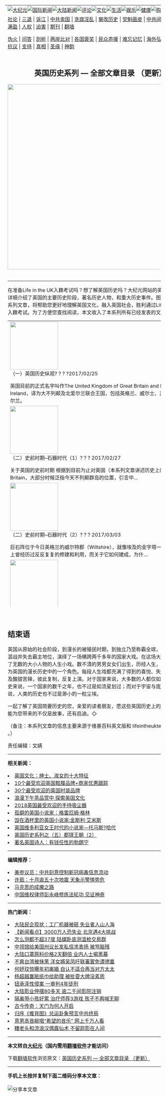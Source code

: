 <a name="1" id="1" target="_blank"></a><span id="1"></span>
<table align=center border="0"><tr><td colspan="2" VALIGN=TOP><a href="/gb/nsc413.md#1"><img src="https://raw.githubusercontent.com/pawd278/www/master/t/djy/1.jpg" title="大纪元"></a><a href="/gb/n24hr.md#1"><img src="https://raw.githubusercontent.com/pawd278/www/master/t/djy/3.jpg" title="国际新闻"></a><a href="/gb/nsc413.md#1"><img src="https://raw.githubusercontent.com/pawd278/www/master/t/djy/4.jpg" title="大陆新闻"></a><a href="/gb/news392.md#1"><img src="https://raw.githubusercontent.com/pawd278/www/master/t/djy/5.jpg" title="评论"></a><a href="/gb/news2007.md#1"><img src="https://raw.githubusercontent.com/pawd278/www/master/t/djy/6.jpg" title="文化"></a><a href="/gb/news2008.md#1"><img src="https://raw.githubusercontent.com/pawd278/www/master/t/djy/7.jpg" title="生活"></a><a href="/gb/ncyule.md#1"><img src="https://raw.githubusercontent.com/pawd278/www/master/t/djy/8.jpg" title="娱乐"></a><a href="/gb/nsc1002.md#1"><img src="https://raw.githubusercontent.com/pawd278/www/master/t/djy/9.jpg" title="健康"><a href="https://www.youlucky.com"><img src="https://raw.githubusercontent.com/pawd278/www/master/t/djy/10.jpg" title="购物"></a><a href="https://donate.epochtimes.com/?utm_medium=epochtimes&utm_source=referral&utm_campaign=donate_button_djyarticleheader"><img src="https://raw.githubusercontent.com/pawd278/www/master/t/djy/12.jpg" title="捐款"></a></td></tr>
<tr><td colspan="2" VALIGN=TOP><a target="_blank" href="/gb/9p.md#1">社论</a> | <a target="_blank" href="/gb/nf5657.md#1">三退</a> | <a target="_blank" href="/gb/nf6124.md#1">诉江</a> | <a target="_blank" href="/gb/nf1176117.md#1">中共卖国</a> | <a target="_blank" href="/gb/nf5773.md#1">贪腐淫乱</a> | <a target="_blank" href="/gb/nf1176115.md#1">窜改历史</a> | <a target="_blank" href="/gb/nf1176107.md#1">党魁画皮</a> | <a target="_blank" href="/gb/nf1320400.md#1">中共间谍</a> | <a target="_blank" href="/gb/nf1176114.md#1">破坏传统</a> | <a target="_blank" href="https://github.com/pawd278/ntdtv/blob/master/gb/prog447_1.md#1">恶贯满盈</a> | <a target="_blank" href="/gb/ncid278.md#1">人权</a> | <a target="_blank" href="/gb/nf1176111.md#1">迫害</a> | <a target="_blank" href="https://gitlab.com/szzdlab/mh-qikan/blob/master/README.md#1">期刊</a> | <a target="_blank" href="https://github.com/bannedbook/fanqiang/wiki">翻墙</a></p><p><a target="_blank" href="/gb/nf5562.md#1">伪火</a> | <a target="_blank" href="/gb/nf4378.md#1">问答</a> | <a target="_blank" href="/gb/nf5792.md#1">剖析</a> | <a target="_blank" href="/gb/nf5735.md#1">两岸比对</a> | <a target="_blank" href="/gb/nf6119.md#1">各国褒奖</a> | <a target="_blank" href="/gb/nf6120.md#1">民众声援</a> | <a target="_blank" href="/gb/nf1188594.md#1">难忘记忆</a> | <a target="_blank" href="/gb/nf3180.md#1">海外弘传</a> | <a target="_blank" href="/gb/nf5410.md#1">万人上访</a> | <a target="_blank" href="https://github.com/pawd278/ntdtv/blob/master/gb/prog1530_1.md#1">和平抗议</a> | <a target="_blank" href="/gb/nf4386.md#1">支持</a> | <a target="_blank" href="/gb/nf4389.md#1">真相</a> | <a target="_blank" href="/gb/nf5790.md#1">圣缘</a> | <a target="_blank" href="/gb/nf4786.md#1">神韵</a></td></tr>
<tr><td VALIGN=TOP width="626"><h2 align=center>英国历史系列 &#8212; 全部文章目录  （更新）</h2>
<img width="600" src="https://i.epochtimes.com/assets/uploads/2019/01/cover-10-600x400.jpg" />
<h6></h6>
<hr>
<p>在准备Life in the UK入籍考试吗？想了解<ahref="/gb/tag/%E8%8B%B1%E5%9B%BD%E5%8E%86%E5%8F%B2.md#1">英国历史</a>吗？大纪元网站的<ahref="/gb/tag/%E8%8B%B1%E5%9B%BD%E5%8E%86%E5%8F%B2%E7%B3%BB%E5%88%97.md#1">英国历史系列</a>，详细介绍了英国的主要历史阶段，著名历史人物，和重大历史事件。图文并茂的这一系列文章，将帮助您更好地理解<ahref="/gb/tag/%E8%8B%B1%E5%9B%BD%E6%96%87%E5%8C%96.md#1">英国文化</a>，融入英国社会，胜利通过Life in the UK的入籍考试。为了方便您查找阅读，本文收入了本系列所有已经发表的文章。</p>
<table style="height: 927px;" width="690">
<tbody>
<tr>
<td width="680"><ahref="/gb/17/2/9/n8793722.md#1" target="_blank" rel="noopener noreferrer"><img class="alignleft" src="https://i.epochtimes.com/assets/uploads/2017/02/London_Thames_Sunset_panorama_-_Feb_2008-320x200.jpg" alt="" width="155" b="97" /></a><br />
<ahref="/gb/17/2/9/n8793722.md#1" target="_blank" rel="noopener noreferrer">（一）英国历史纵观</a>? ? ? ?<span class="date">2017/02/25</span></p>
<div class="excerpt">英国目前的正式名字叫作The United Kingdom of Great Britain and Northern Ireland，译为大不列颠及北爱尔兰联合王国，包括英格兰、威尔士、苏格兰和北爱尔兰。</div>
</td>
</tr>
<tr>
<td width="680"><ahref="/gb/17/2/24/n8846324.md#1" target="_blank" rel="noopener noreferrer"><img class="alignleft" src="https://i.epochtimes.com/assets/uploads/2017/02/stonehenge-aerial-1-320x200.jpg" width="155" b="97" /><br />
</a><ahref="/gb/17/2/24/n8846324.md#1" target="_blank" rel="noopener noreferrer">（二）史前时期–石器时代（1）</a><ahref="/gb/17/2/24/n8846324.md#1" target="_blank" rel="noopener noreferrer"><span class="date">? ? ? 2017/02/27</span></a></p>
<div class="excerpt">关于英国的史前时期 根据到目前为止对英国（本系列文章讲述历史上的英国，即Britain，大部分时候泛指今天不列颠群岛的位置，引言中&#8230;</div>
</td>
</tr>
<tr>
<td width="680"><ahref="/gb/17/2/24/n8846868.md#1" target="_blank" rel="noopener noreferrer"><img class="alignleft" src="https://i.epochtimes.com/assets/uploads/2017/02/Skara_Brae_12-320x200.jpg" width="155" b="97" /><br />
</a><ahref="/gb/17/2/24/n8846868.md#1" target="_blank" rel="noopener noreferrer">（二）史前时期–石器时代（2）</a><ahref="/gb/17/2/24/n8846868.md#1" target="_blank" rel="noopener noreferrer"><span class="date">? ? ? 2017/03/03</span></a></p>
<div class="excerpt">巨石阵位于今日英格兰的威尔特郡（Wiltshire），就像埃及的金字塔一样，在历史上曾经历过反反复复的修建和利用，而关于它如何建成，为什&#8230;</div>
</td>
</tr>
<tr>
<td width="680"><ahref="/gb/17/3/19/n8943071.md#1" target="_blank" rel="noopener noreferrer"><img class="alignleft" src="https://i.epochtimes.com/assets/uploads/2017/03/Landing_of_the_Romans_on_the_Coast_of_Kent-320x200.jpg" width="155" b="97" /><br />
</a><ahref="/gb/17/3/19/n8943071.md#1" target="_blank" rel="noopener noreferrer">（三）罗马英国（1）</a><ahref="/gb/17/3/19/n8943071.md#1" target="_blank" rel="noopener noreferrer"> ?? ? ?<span class="date">2017/03/20</span></a></p>
<div class="excerpt">罗马英国通常称为不列颠尼亚行省（拉丁语：Britannia；英语：Roman Britain），是指公元43年至410年大不列颠岛被罗马&#8230;</div>
</td>
</tr>
<tr>
<td width="680"><ahref="/gb/17/3/19/n8943161.md#1" target="_blank" rel="noopener noreferrer"><img class="alignleft" src="https://i.epochtimes.com/assets/uploads/2017/03/Aureus_Septimius_Severus-193-leg_XIIII_GMV-320x200.jpg" width="155" b="97" /><br />
</a><ahref="/gb/17/3/19/n8943161.md#1" target="_blank" rel="noopener noreferrer">（三）罗马英国（2）</a><ahref="/gb/17/3/19/n8943161.md#1" target="_blank" rel="noopener noreferrer"> ?? ? ?<span class="date">2017/03/25</span></a></p>
<div class="excerpt">纵观每一国每一地的历史，曾有如恒河之沙一样难以计数的生命出生又离去，无数的人生剧本看似不同，实则并无太大差异，我们正在体验的酸甜苦辣，不&#8230;</div>
</td>
</tr>
<tr>
<td width="680"><ahref="/gb/17/4/1/n8992380.md#1" target="_blank" rel="noopener noreferrer"><img class="alignleft" src="https://i.epochtimes.com/assets/uploads/2017/04/Depositphotos_7922268_m-2015-320x200.jpg" width="155" b="97" /><br />
</a><ahref="/gb/17/4/1/n8992380.md#1" target="_blank" rel="noopener noreferrer">（三）罗马英国（3）</a><ahref="/gb/17/4/1/n8992380.md#1" target="_blank" rel="noopener noreferrer"> ?? ? ?<span class="date">2017/04/03</span></a></p>
<div class="excerpt">庞大的罗马帝国没有入侵不列颠岛之前，在英格兰的土地上生活的主要是岛上的原住民和从中欧迁移而来的凯尔特人。这些人以部落的形式存在，他们的社&#8230;</div>
</td>
</tr>
<tr>
<td width="680"><ahref="/gb/17/4/13/n9035496.md#1" target="_blank" rel="noopener noreferrer"><img class="alignleft" src="https://i.epochtimes.com/assets/uploads/2017/04/Anglo.Saxon_.migration.5th.cen_-320x200.jpg" width="155" b="97" /><br />
</a><ahref="/gb/17/4/13/n9035496.md#1" target="_blank" rel="noopener noreferrer">（四）中世纪时期——盎格鲁-撒克逊（德裔入侵）（1）</a><ahref="/gb/17/4/13/n9035496.md#1" target="_blank" rel="noopener noreferrer"> ?? ? ?<span class="date">2017/04/17</span></a></p>
<div class="excerpt">在罗马英国时代的后期，古罗马帝国逐渐没落，各个行省出现了许多反抗，在偏远的不列颠尼亚行省，也就是当时的英国地区，古罗马大量撤军，引入了北&#8230;</div>
</td>
</tr>
<tr>
<td width="680"><ahref="/gb/17/4/13/n9035512.md#1" target="_blank" rel="noopener noreferrer"><img class="alignleft" src="https://i.epochtimes.com/assets/uploads/2017/04/Sutton_Hoo_helmet_s-320x200.jpg" width="155" b="97" /><br />
</a><ahref="/gb/17/4/13/n9035512.md#1" target="_blank" rel="noopener noreferrer">（四）中世纪时期——盎格鲁-撒克逊（德裔入侵）（2）</a><ahref="/gb/17/4/13/n9035512.md#1" target="_blank" rel="noopener noreferrer"> ?? ? ?<span class="date">2017/04/24</span></a></p>
<div class="excerpt">盎格鲁-撒克逊早期历史（公元410年-660年） 盎格鲁-撒克逊时代接替了罗马英国时代，标志着中世纪<ahref="/gb/tag/%E8%8B%B1%E5%9B%BD%E5%8E%86%E5%8F%B2.md#1">英国历史</a>的开始。公元400年至80&#8230;</div>
</td>
</tr>
<tr>
<td width="680"><ahref="/gb/17/4/13/n9035514.md#1" target="_blank" rel="noopener noreferrer"><img class="alignleft" src="https://i.epochtimes.com/assets/uploads/2017/05/647307f1b005172453bbbdb44f3d62e9-320x200.jpg" width="155" b="97" /><br />
</a><ahref="/gb/17/4/13/n9035514.md#1" target="_blank" rel="noopener noreferrer">（四）中世纪时期——盎格鲁-撒克逊（德裔入侵）（3）</a><ahref="/gb/17/4/13/n9035514.md#1" target="_blank" rel="noopener noreferrer"> ?? ? ?<span class="date">2017/05/10</span></a></p>
<div class="excerpt">盎格鲁-撒克逊中期历史（公元660年-899年） &#8211;维京入侵及英国统一 盎格鲁-撒克逊英国时代的早期是移民迁徒和新英国人群形成的时期&#8230;</div>
</td>
</tr>
<tr>
<td width="680"><ahref="/gb/17/4/13/n9035513.md#1" target="_blank" rel="noopener noreferrer"><img class="alignleft" src="https://i.epochtimes.com/assets/uploads/2017/05/558px-Alfred_Jewel-320x200.jpg" width="155" b="97" /><br />
</a><ahref="/gb/17/4/13/n9035513.md#1" target="_blank" rel="noopener noreferrer">（四）中世纪时期——盎格鲁-撒克逊（德裔入侵）（4）</a><ahref="/gb/17/4/13/n9035513.md#1" target="_blank" rel="noopener noreferrer"> ?? ? ?<span class="date">2017/05/11</span></a></p>
<div class="excerpt">盎格鲁-撒克逊英国时期的社会三大要素 回顾盎格鲁-撒克逊英国存在的500多年，整体上当时这片土地上的人们一直在不断地混合并融合各种各样&#8230;</div>
</td>
</tr>
<tr>
<td width="680"><ahref="/gb/17/5/11/n9132190.md#1" target="_blank" rel="noopener noreferrer"><img class="alignleft" src="https://i.epochtimes.com/assets/uploads/2017/05/Bayeux_Tapestry_WillelmDux-320x200.jpg" width="155" b="97" /><br />
</a><ahref="/gb/17/5/11/n9132190.md#1" target="_blank" rel="noopener noreferrer">（四）中世纪时期——盎格鲁-撒克逊（德裔入侵）（5）</a><ahref="/gb/17/5/11/n9132190.md#1" target="_blank" rel="noopener noreferrer"> ?? ? ?<span class="date">2017/05/15</span></a></p>
<div class="excerpt">盎格鲁-撒克逊晚期历史（公元899年-1066年） 盎格鲁-撒克逊英国晚期的历史，在某种意义上，是英国过去一千多年的历史历程的浓缩和重&#8230;</div>
</td>
</tr>
<tr>
<td width="680"><ahref="/gb/17/5/19/n9162911.md#1" target="_blank" rel="noopener noreferrer"><img class="alignleft" src="https://i.epochtimes.com/assets/uploads/2017/05/Sutton.Hoo_.ShoulderClasp2.RobRoy-1-320x200.jpg" width="155" b="97" /><br />
</a><ahref="/gb/17/5/19/n9162911.md#1" target="_blank" rel="noopener noreferrer">（四）中世纪时期——盎格鲁-撒克逊（6）</a><ahref="/gb/17/5/19/n9162911.md#1" target="_blank" rel="noopener noreferrer"> ?? ? ?<span class="date">2017/05/27</span></a></p>
<div class="excerpt">盎格鲁-撒克逊英国时期的建筑 盎格鲁-撒克逊英国早期的建筑和罗马英国时期的建筑差异很大，前者像是山野派，后者像是宫廷派。早期盎格鲁&#8230;</div>
</td>
</tr>
<tr>
<td width="680"><ahref="/gb/17/5/26/n9191457.md#1" target="_blank" rel="noopener noreferrer"><img class="alignleft" src="https://i.epochtimes.com/assets/uploads/2017/05/d28e8d6a5530af5985ef42ad3fbc79c8-320x200.jpg" width="155" b="97" /><br />
</a><ahref="/gb/17/5/26/n9191457.md#1" target="_blank" rel="noopener noreferrer">（四）中世纪时期——诺曼英国（1）</a><ahref="/gb/17/5/26/n9191457.md#1" target="_blank" rel="noopener noreferrer"><span class="date">? ? ? 2017/05/30</span></a></p>
<div class="excerpt">诺曼英国的起止时间是1066年至1154年，时间短暂，却起着重要的承上启下的作用。继古罗马人入侵不列颠、日耳曼人入侵不列颠、维京人入侵沿&#8230;</div>
</td>
</tr>
<tr>
<td width="680"><ahref="/gb/17/6/4/n9225821.md#1" target="_blank" rel="noopener noreferrer"><img class="alignleft" src="https://i.epochtimes.com/assets/uploads/2017/06/William_the_Conqueror_by_an_unknown_artist_circa_1620-320x200.jpg" width="155" b="97" /><br />
</a><ahref="/gb/17/6/4/n9225821.md#1" target="_blank" rel="noopener noreferrer">（四）中世纪时期——诺曼英国（2）</a><ahref="/gb/17/6/4/n9225821.md#1" target="_blank" rel="noopener noreferrer">? ? ??<span class="date">2017/06/11</span></a></p>
<div class="excerpt">独立的英国从哪一年开始？谁是公认的第一位英国国王？由于历史上欧洲大陆及岛屿间的交叉入侵和通婚混血，使得这些问题错综复杂，难以给出确切的答&#8230;</div>
</td>
</tr>
<tr>
<td width="680"><ahref="/gb/17/6/10/n9250291.md#1" target="_blank" rel="noopener noreferrer"><img class="alignleft" src="https://i.epochtimes.com/assets/uploads/2017/06/Arms_of_William_the_Conqueror_1066-1087.svg_-320x200.png" width="155" b="97" /><br />
</a><ahref="/gb/17/6/10/n9250291.md#1" target="_blank" rel="noopener noreferrer">（四）中世纪时期——诺曼英国（3）</a><ahref="/gb/17/6/10/n9250291.md#1" target="_blank" rel="noopener noreferrer">? ? ??<span class="date">2017/06/14</span></a></p>
<div class="excerpt">征服者威廉在历史学者的眼中是一个强权人物，凡是他下定决心的事情，无论如何都要做到。而且，他这个法国人，确实征服了英格兰，比他们早在英格兰&#8230;</div>
</td>
</tr>
<tr>
<td width="680"><ahref="/gb/17/6/23/n9298855.md#1" target="_blank" rel="noopener noreferrer"><img class="alignleft" src="https://i.epochtimes.com/assets/uploads/2017/06/Britannica_Bookbinding_-_Winchester_Domesday_Book-320x200.jpg" width="155" b="97" /><br />
</a><ahref="/gb/17/6/23/n9298855.md#1" target="_blank" rel="noopener noreferrer">（四）中世纪时期——诺曼英国（4）</a><ahref="/gb/17/6/23/n9298855.md#1" target="_blank" rel="noopener noreferrer">? ? ??<span class="date">2017/06/26</span></a></p>
<div class="excerpt">诺曼征服并统治英格兰后，为新的诺曼英国带来了许多改变，创造了新的产物，对后世的英国产生了诸多的深厚影响。诺曼人改造了英国的社会、语言，并&#8230;</div>
</td>
</tr>
<tr>
<td width="680"><ahref="/gb/17/7/2/n9347363.md#1" target="_blank" rel="noopener noreferrer"><img class="alignleft" src="https://i.epochtimes.com/assets/uploads/2017/07/Planta-genista-Badge-of-the-Plantagenets-320x200.jpg" width="155" b="97" /><br />
</a><ahref="/gb/17/7/2/n9347363.md#1" target="_blank" rel="noopener noreferrer">（四）中世纪时期——中世纪（1）</a><ahref="/gb/17/7/2/n9347363.md#1" target="_blank" rel="noopener noreferrer">? ? ??<span class="date">2017/07/14</span></a></p>
<div class="excerpt">对于英国的历史来说，主流的观点是认为英国的中世纪时期开始于英格兰诺曼王朝结束的1154年，结束于1485年（除了这一流行的时间划分外，也&#8230;</div>
</td>
</tr>
<tr>
<td width="680"><ahref="/gb/17/7/14/n9400857.md#1" target="_blank" rel="noopener noreferrer"><img class="alignleft" src="https://i.epochtimes.com/assets/uploads/2017/07/509px-LlywelynFawr-320x200.jpg" width="155" b="97" /><br />
</a><ahref="/gb/17/7/14/n9400857.md#1" target="_blank" rel="noopener noreferrer">（四）中世纪时期——中世纪（2）</a><ahref="/gb/17/7/14/n9400857.md#1" target="_blank" rel="noopener noreferrer">? ? ??<span class="date">2017/07/16</span></a></p>
<div class="excerpt">英国的全称是大不列颠及北爱尔兰联合王国，大不列颠这座岛屿上包括英格兰、苏格兰和威尔士这三个国家。英国是这三个国家加上北爱尔兰组成的联合王&#8230;</div>
</td>
</tr>
<tr>
<td width="680"><ahref="/gb/17/7/14/n9400874.md#1" target="_blank" rel="noopener noreferrer"><img class="alignleft" src="https://i.epochtimes.com/assets/uploads/2017/07/1024px-William_Wallace_Statue__Aberdeen2-320x200.jpg" width="155" b="97" /><br />
</a><ahref="/gb/17/7/14/n9400874.md#1" target="_blank" rel="noopener noreferrer">（四）中世纪时期 – 中世纪（3）</a><ahref="/gb/17/7/14/n9400874.md#1" target="_blank" rel="noopener noreferrer">? ? ??<span class="date">2017/07/18</span></a></p>
<div class="excerpt">提起苏格兰，许多人想到的都是这个国家想要从英国独立出去。电影《勇敢的心》很多人都看过，里面青山绿水的苏格兰美景以及悠扬的风笛曲给人留下了&#8230;</div>
</td>
</tr>
<tr>
<td width="680"><ahref="/gb/17/7/22/n9452532.md#1" target="_blank" rel="noopener noreferrer"><img class="alignleft" src="https://i.epochtimes.com/assets/uploads/2017/08/GettyImages-51242053-450x691-320x200.jpg" width="155" b="97" /><br />
</a><ahref="/gb/17/7/22/n9452532.md#1" target="_blank" rel="noopener noreferrer">（四）中世纪时期 – 中世纪（4）</a><ahref="/gb/17/7/22/n9452532.md#1" target="_blank" rel="noopener noreferrer">? ? ??<span class="date">2017/08/24</span></a></p>
<div class="excerpt">上周，我们为各位读者介绍了英格兰与苏格兰之间恩怨纠葛的开端和来源。骁勇善战的苏格兰人爱好自由，不甘心被英格兰征服。但是这两国之间的战争与&#8230;</div>
</td>
</tr>
<tr>
<td width="680"><ahref="/gb/17/8/23/n9558875.md#1" target="_blank" rel="noopener noreferrer"><img class="alignleft" src="https://i.epochtimes.com/assets/uploads/2017/08/mary-320x200.png" width="155" b="97" /><br />
</a><ahref="/gb/17/8/23/n9558875.md#1" target="_blank" rel="noopener noreferrer">（四）中世纪时期 – 中世纪（5）</a><ahref="/gb/17/8/23/n9558875.md#1" target="_blank" rel="noopener noreferrer">? ? ??<span class="date">2017/08/24</span></a></p>
<div class="excerpt">苏格兰跟英格兰的纠缠开始于11世纪，期间经历两次独立战争，苏格兰还联合法国抗衡英格兰。几百年后，17世纪初，苏格兰的国王继承了英格兰的王&#8230;</div>
</td>
</tr>
<tr>
<td width="680"><ahref="/gb/17/9/21/n9656186.md#1" target="_blank" rel="noopener noreferrer"><img class="alignleft" src="https://i.epochtimes.com/assets/uploads/2017/09/fight-320x200.jpg" width="155" b="97" /><br />
</a><ahref="/gb/17/9/21/n9656186.md#1" target="_blank" rel="noopener noreferrer">（四）中世纪时期 – 中世纪（6）</a><ahref="/gb/17/9/21/n9656186.md#1" target="_blank" rel="noopener noreferrer">? ? ??<span class="date">2017/09/23</span></a></p>
<div class="excerpt">英国从1154年至1485年的中世纪是一段充满战乱的时期，英格兰与苏格兰、爱尔兰、威尔士之间发生着大大小小的战争，同时，英格兰还参加了遍&#8230;</div>
</td>
</tr>
<tr>
<td width="680"><ahref="/gb/17/9/21/n9656187.md#1" target="_blank" rel="noopener noreferrer"><img class="alignleft" src="https://i.epochtimes.com/assets/uploads/2017/09/Henry_VIII_-_Google_Art_Project-320x200.jpg" width="155" b="97" /><br />
</a><ahref="/gb/17/9/21/n9656187.md#1" target="_blank" rel="noopener noreferrer">（五）都铎王朝（1）</a><ahref="/gb/17/9/21/n9656187.md#1" target="_blank" rel="noopener noreferrer">? ? ? ?<span class="date">2017/09/25</span></a></p>
<div class="excerpt">15世纪开始，欧洲的中世纪时代结束，步入了近代历史，并无明显过渡。一般认为，英国的中世纪在1485年亨利?都铎建立都铎王朝时结束，与欧洲&#8230;</div>
</td>
</tr>
<tr>
<td width="680"><ahref="/gb/17/9/21/n9656188.md#1" target="_blank" rel="noopener noreferrer"><img class="alignleft" src="https://i.epochtimes.com/assets/uploads/2017/09/ready-320x200.jpg" width="155" b="97" /><br />
</a><ahref="/gb/17/9/21/n9656188.md#1" target="_blank" rel="noopener noreferrer">（五）都铎王朝（2）</a><ahref="/gb/17/9/21/n9656188.md#1" target="_blank" rel="noopener noreferrer">? ? ? ?<span class="date">2017/10/02</span></a></p>
<div class="excerpt">六次婚姻和宗教改革是亨利八世最著名的两大标签，两者之间有着一定的联系，同时又与其它事件有着诸多的关联。</div>
</td>
</tr>
<tr>
<td width="680"><ahref="/gb/18/1/26/n10090957.md#1" target="_blank" rel="noopener noreferrer">?<img class="alignleft" src="https://i.epochtimes.com/assets/uploads/2018/01/UK844_B_11_UK-History-320x200.jpg" width="155" b="97" /><br />
</a><ahref="/gb/18/1/26/n10090957.md#1" target="_blank" rel="noopener noreferrer">（五）斯图亚特王朝</a><ahref="/gb/18/1/26/n10090957.md#1" target="_blank" rel="noopener noreferrer">? ? ? ??<span class="date">2018/01/27</span></a></p>
<div class="excerpt">斯图亚特王朝在整个英国的统治期约为100年。除去1649年至1660年共和英国的十余年外，从1603年詹姆士一世担任英格兰、苏格兰、爱尔&#8230;</div>
</td>
</tr>
<tr>
<td width="680"><ahref="/gb/18/2/10/n10132623.md#1" target="_blank" rel="noopener noreferrer">?<img class="alignleft" src="https://i.epochtimes.com/assets/uploads/2018/02/9-6-320x200.jpg" width="155" b="97" /><br />
</a><ahref="/gb/18/2/10/n10132623.md#1" target="_blank" rel="noopener noreferrer">（六）全球霸主 – 世界大国形成的基础（1） </a><ahref="/gb/18/2/10/n10132623.md#1" target="_blank" rel="noopener noreferrer">? ? ??<span class="date">2018/02/10</span></a></p>
<div class="excerpt">17世纪是英国议会势力掘起的时代，光荣革命后，英国国体政体发生了深刻的变革，议会力量进一步加强，王权则受到进一步的抑制。</div>
</td>
</tr>
<tr>
<td width="680">?<ahref="/gb/18/2/25/n10171178.md#1" target="_blank" rel="noopener noreferrer"><img class="alignleft" src="https://i.epochtimes.com/assets/uploads/2018/01/1801040820432357-320x200.jpg" width="155" b="97" /><br />
</a><ahref="/gb/18/2/25/n10171178.md#1" target="_blank" rel="noopener noreferrer">（六）全球霸主 – 世界大国形成的基础（2）</a><ahref="/gb/18/2/25/n10171178.md#1" target="_blank" rel="noopener noreferrer">? ? ? ?<span class="date">2018/02/20</span></a></p>
<div class="excerpt">17世纪时，英国由君主制变为了君主立宪制，议会取得了稳固的地位和权力。18世纪初，由于历史进程的发展，在安妮女王的统治时期内，英格兰与苏&#8230;</div>
</td>
</tr>
<tr>
<td width="680"><ahref="/gb/18/3/22/n10240100.md#1" target="_blank" rel="noopener noreferrer">?<img class="alignleft" src="https://i.epochtimes.com/assets/uploads/2018/03/Newly_arrived_coolies_in_Trinidad-320x200.jpg" width="155" b="97" /><br />
</a><ahref="/gb/18/3/22/n10240100.md#1" target="_blank" rel="noopener noreferrer">（六）全球霸主 4 &#8211; 奴隶贸易及华工苦力</a><ahref="/gb/18/3/22/n10240100.md#1" target="_blank" rel="noopener noreferrer">? ? ? ?<span class="date">2018/03/22</span></a></p>
<div class="excerpt">工业革命给英国社会带来了深刻的变化，不仅本国的社会人口结构变化了，影响还扩大到了海外。英国在海外的殖民地因为需要劳动力而进行了奴隶贸易&#8230;</div>
</td>
</tr>
<tr>
<td width="680"><ahref="/gb/18/4/6/n10281862.md#1" target="_blank" rel="noopener noreferrer">?<img class="alignleft" src="https://i.epochtimes.com/assets/uploads/2018/04/GettyImages-3091277-320x200.jpg" width="155" b="97" /><br />
</a><ahref="/gb/18/4/6/n10281862.md#1" target="_blank" rel="noopener noreferrer">（六）全球霸主 5 –英国全球霸主时期的重要战事</a><ahref="/gb/18/4/6/n10281862.md#1" target="_blank" rel="noopener noreferrer">? ? ? ?<span class="date">2018/04/06</span></a></p>
<div class="excerpt">16世纪后期，伊丽莎白一世时代，英格兰在海战中战胜了西班牙无敌舰队，为英格兰的迅速扩张奠定了基础。到了19世纪，英国迎来了另外两场至关重&#8230;</div>
</td>
</tr>
<tr>
<td width="680"><ahref="/gb/18/4/21/n10323886.md#1" target="_blank" rel="noopener noreferrer">?<img class="alignleft" src="https://i.epochtimes.com/assets/uploads/2018/04/4-19-320x200.jpg" width="155" b="97" /><br />
</a><ahref="/gb/18/4/21/n10323886.md#1" target="_blank" rel="noopener noreferrer">（六）全球霸主 6 &#8211; 大不列颠及北爱尔兰联合王国的形成</a><ahref="/gb/18/4/21/n10323886.md#1" target="_blank" rel="noopener noreferrer">? ? ? ??<span class="date">2018/04/21</span></a></p>
<div class="excerpt">19世纪初，英格兰、苏格兰、爱尔兰正式统一，成为真正意义上的联合王国。虽然英国失去了在北美的殖民地，但是这没有阻挡英国成为霸主的脚步。</div>
</td>
</tr>
<tr>
<td width="680"><ahref="/gb/18/5/5/n10364344.md#1" target="_blank" rel="noopener noreferrer">?<img class="alignleft" src="https://i.epochtimes.com/assets/uploads/2018/05/1-26-320x200.jpg" width="155" b="97" /><br />
</a><ahref="/gb/18/5/5/n10364344.md#1" target="_blank" rel="noopener noreferrer">（六）全球霸主 7 ——维多利亚时代</a><ahref="/gb/18/5/5/n10364344.md#1" target="_blank" rel="noopener noreferrer">? ? ? ??<span class="date">2018/05/05</span></a></p>
<div class="excerpt">1837年，18岁的维多利亚女王继位成为了英国女王，她一直统治英国至1901年，长达64年，是除了现任女王外，英国历史上在位期最久的统治者。</div>
</td>
</tr>
<tr>
<td width="680">?<ahref="/gb/18/5/18/n10406525.md#1" target="_blank" rel="noopener noreferrer"><img class="alignleft" src="https://i.epochtimes.com/assets/uploads/2018/05/Osteraufstand_-_Dublin_-_Barrikade-320x200.jpg" width="155" b="97" /><br />
</a><ahref="/gb/18/5/18/n10406525.md#1" target="_blank" rel="noopener noreferrer">（八）20世纪? &#8211; 第一次世界大战及爱尔兰的分裂</a><ahref="/gb/18/5/18/n10406525.md#1" target="_blank" rel="noopener noreferrer">? ? ? ?<span class="date">2018/05/18</span></a></p>
<div class="excerpt">进入20世纪的英国，在初期时呈现出了作为大国的自信与乐观。遍布全球的庞大帝国、享誉世界的强大海军、欣欣向荣的工业、坚强的政府机构，使英国&#8230;</div>
</td>
</tr>
<tr>
<td width="680"><ahref="/gb/18/6/30/n10526909.md#1" target="_blank" rel="noopener noreferrer">?<img class="alignleft" src="https://i.epochtimes.com/assets/uploads/2018/07/800px-Harrier.gr7a.zd431.arp_-320x200.jpg" width="155" b="97" /><br />
</a><ahref="/gb/18/6/30/n10526909.md#1" target="_blank" rel="noopener noreferrer">（八）20世纪</a><ahref="/gb/18/6/30/n10526909.md#1" target="_blank" rel="noopener noreferrer">? ? ? ??<span class="date">2018/07/01</span></a></p>
<div class="excerpt">英国为全世界创造了许多奇妙的发明 ，20世纪的重要发明包括电视机、雷达、互联网等，英国的科学家还发现了DNA结构、青霉素。很难想像，如果&#8230;</div>
</td>
</tr>
<tr>
<td width="680"></td>
</tr>
</tbody>
</table>
<p>&nbsp;</p>
<h2>结束语</h2>
<p>英国从原始的社会阶段，到漫长的被殖民时期，到独立乃至称霸全球，又到历经世界混战并失去霸主地位，演绎了一场横跨两千多年的国家大戏。在这场大戏中，涌现出了无数的大小人物的人生小戏。数不清的男男女女们出生，历经人生，而后死去，成为英国的漫长历史中的一个角色。每段人生戏都充满了得到的喜悦、失去的痛苦，以及酸甜苦辣，彼此复制，反复上演。对于国家来说，大多数的人都仅如蚁虫；对于历史来说，一个国家的数千之年，也不过是如流星划过；而对于宇宙与庞大的时空来说，人类的历史也不过是渺小的一粒尘埃。</p>
<p>一起了解了英国简要历史的您，亲爱的读者朋友，愿这些<ahref="/gb/tag/%e8%8b%b1%e5%9c%8b%e6%ad%b7%e5%8f%b2.md#1">英国历史</a>上的瞬间与点滴，能为您带来的不仅是故事，还有启迪。◇</p>
<p>（备注：本系列文章的信息主要来源于维基百科英文版和 lifeintheuktestweb.co.uk 。）</p>
<p>责任编辑：文婧</p>

<hr>


<strong>相关新闻：</strong>
<li><a href="/gb/16/12/1/n8549408.md#1">英国文化：绅士、淑女的十大特征</a></li>
<li><a href="/gb/16/12/22/n8615908.md#1">10个最受欢迎英国鞋履品牌+商家优惠跟踪</a></li>
<li><a href="/gb/16/12/25/n8631105.md#1">30个最受欢迎的英国时装品牌</a></li>
<li><a href="/gb/17/8/1/n9487025.md#1">浪漫下午茶品赏中 探索英国文化</a></li>
<li><a href="/gb/18/4/13/n10301639.md#1">2018英国最受欢迎的手持吸尘器</a></li>
<li><a href="/gb/17/1/22/n8735296.md#1">孤僻的英国小说家：格雷厄姆·格林</a></li>
<li><a href="/gb/17/1/15/n8706702.md#1">毁在酒杯里的英国小说家:金斯利·艾米斯</a></li>
<li><a href="/gb/16/12/7/n8569639.md#1">英国维多利亚女王时代的小说家—托马斯?哈代</a></li>
<li><a href="/gb/17/9/21/n9656188.md#1">英国历史系列之（五）都铎王朝（2）</a></li>
<li><a href="/gb/16/12/7/n8569614.md#1">著名英国诗人：有钱任性的勃朗宁</a></li>
<hr>


<strong>编辑推荐：</strong>
<li><a href="/gb/20/2/22/n11887949.md#1">美参议员：中共刻意控制新冠病毒信息流动</a></li>
<li><a href="/gb/18/11/4/n10829782.md#1" target="_blank">许茹：十月逾五十次地震 天象示警情势危</a></li><li><a href="/gb/10/11/7/n3077476.md?dfh#1" target="_blank">马克思的成魔之路</a></li><li><a href="/gb/19/5/10/n11246440.md#1" target="_blank">中国维权律师彭永峰修炼法轮功 见证神奇</a></li>
<hr>

<strong>热门新闻：</strong>
<li><a href="/gb/20/4/13/n12027648.md#1">大陆民企现状：工厂机器被砸 失业者人山人海</a></li>
<li><a href="/gb/20/4/13/n12027860.md#1">【新闻看点】3000万人恐失业 北京遇4大挑战</a></li>
<li><a href="/gb/20/4/13/n12027427.md#1">怎么测都不超37度 陆媒卧底测温枪交易群</a></li>
<li><a href="/gb/20/4/13/n12026823.md#1">中领馆给美国州议长发私信求表扬 被骂脑残</a></li>
<li><a href="/gb/20/4/13/n12027727.md#1">大陆口罩原料价格2天翻倍 业内人士揭黑幕</a></li>
<li><a href="/gb/20/4/12/n12025294.md#1">不爽台湾被抹黑 洋女婿吴凤吁联署罢免谭德塞</a></li>
<li><a href="/gb/20/4/13/n12025668.md#1">何妤玟惊曝年初离婚 自认不适合再当对方太太</a></li>
<li><a href="/gb/20/4/13/n12027681.md#1">杨超越塞脏纸巾给助理 被批耍大牌没素质</a></li>
<li><a href="/gb/20/4/14/n12029826.md#1">钮承泽性侵案 一审判4年徒刑</a></li>
<li><a href="/gb/20/4/14/n12030796.md#1">大陆影业停摆80多天 逾二千间影院注销</a></li>
<li><a href="/gb/20/4/13/n12027357.md#1">隔离带小孩好累 治疗师荐3游戏 孩子不再喊无聊</a></li>
<li><a href="/gb/20/4/12/n12024552.md#1">古今传奇：天门为何人开启</a></li>
<li><a href="/gb/20/4/11/n12022064.md#1">归序《推背图》兑运卦象预言中共终局</a></li>
<li><a href="/gb/20/4/13/n12026626.md#1">意男高音献唱“希望的音乐” 网上千万人看</a></li>
<li><a href="/gb/20/4/6/n12007147.md#1">糟老头和流浪汉偶露仙术  不留踪影在人间</a></li>
<hr>

<strong>本文转自<a href="https://www.epochtimes.com">大纪元</a>（国内需用<a href="https://github.com/bannedbook/fanqiang/wiki">翻墙软件</a>才能访问）</strong><p>下载<a href="https://github.com/bannedbook/fanqiang/wiki">翻墙软件</a>浏览原文：<a href="https://www.epochtimes.com/gb/19/1/18/n10985699.htm">英国历史系列 &#8212; 全部文章目录  （更新）</a></p><hr>

<strong>手机上长按并复制下面二维码分享本文章：</strong><br><br><img src="http://d1p1.ip.zn2.us/v.php?action=qrcode&url=/gb/19/1/18/n10985699.md%231" title="分享本文章"></td><td VALIGN=TOP><a href="/gb/16/1/21/n4622075.md?dfh#1" target="_blank"><img src="https://raw.githubusercontent.com/pawd278/djy/master/gb/300/wei-f1.jpg" title="中共的伪火骗局"  alt="中共的伪火骗局"></a><br><a href="https://github.com/pawd278/www/blob/master/README.md?dfh#9" target="_blank"><img src="https://raw.githubusercontent.com/pawd278/djy/master/gb/300/yong-h.jpg" title="永恒的见证"  alt="永恒的见证"></a><br><a href="/gb/13/9/29/n3974789.md?dfh#1" target="_blank"><img src="https://raw.githubusercontent.com/pawd278/djy/master/gb/300/shang-lnz.jpg" title="善良女子被中共投男牢"  alt="善良女子被中共投男牢"></a><br><a href="/gb/16/3/16/n4663449.md?dfh#1" target="_blank"><img src="https://raw.githubusercontent.com/pawd278/djy/master/gb/300/huo-z3.jpg" title="警卫目击活摘器官"  alt="警卫目击活摘器官"></a><br><a href="/gb/16/8/7/n8177641.md?dfh#1" target="_blank"><img src="https://raw.githubusercontent.com/pawd278/djy/master/gb/300/huo-z4.jpg" title="证人描述活摘恐怖"  alt="证人描述活摘恐怖"></a><br><a href="/gb/10/4/19/n2881569.md?dfh#1" target="_blank"><img src="https://raw.githubusercontent.com/pawd278/djy/master/gb/300/huo-z1.jpg" title="揭开活摘器官黑幕"  alt="揭开活摘器官黑幕"></a><br><a href="/gb/10/11/7/n3077476.md?dfh#1" target="_blank"><img src="https://raw.githubusercontent.com/pawd278/djy/master/gb/300/ma-ks.jpg" title="马克思的成魔之路"  alt="马克思的成魔之路"></a><br><a href="/gb/14/6/9/n4173977.md?dfh#1" target="_blank"><img src="https://raw.githubusercontent.com/pawd278/djy/master/gb/300/chang-zs.jpg" title="藏字石 蕴天机"  alt="藏字石 蕴天机"></a><br><a href="/gb/18/5/10/n10381511.md?dfh#1" target="_blank"><img src="https://raw.githubusercontent.com/pawd278/djy/master/gb/300/st1.jpg" title="关注3亿人三退"  alt="关注3亿人三退"></a><br><a href="/gb/18/3/21/n10237682.md?dfh#1" target="_blank"><img src="https://raw.githubusercontent.com/pawd278/djy/master/gb/300/jie-t.jpg" title="解体中共复兴中华"  alt="解体中共复兴中华"></a><br><a href="/gb/9/2/9/n2422991.md?dfh#1" target="_blank"><img src="https://raw.githubusercontent.com/pawd278/djy/master/gb/300/gao-zs.jpg" title="中共迫害良心律师"  alt="中共迫害良心律师"></a><br><a href="/gb/18/12/9/n10900044.md?dfh#1" target="_blank"><img src="https://raw.githubusercontent.com/pawd278/djy/master/gb/300/sj1.jpg" title="303万人举报江泽民"  alt="303万人举报江泽民"></a><br><a href="/gb/18/8/28/n10672014.md?dfh#1" target="_blank"><img src="https://raw.githubusercontent.com/pawd278/djy/master/gb/300/sj2.jpg" title="这些官员为何起诉江泽民"  alt="这些官员为何起诉江泽民"></a><br><a href="/gb/8/12/18/n2367165.md?dfh#1" target="_blank"><img src="https://raw.githubusercontent.com/pawd278/djy/master/gb/300/liangan.jpg" title="海峡两岸的强烈对比"  alt="海峡两岸的强烈对比"></a><br><a href="/gb/15/12/10/n4593139.md?dfh#1" target="_blank"><img src="https://raw.githubusercontent.com/pawd278/djy/master/gb/300/jia-ndzl.jpg" title="加拿大总理的贺信"  alt="加拿大总理的贺信"></a><br><a href="/gb/11/6/17/n3289382.md?dfh#1" target="_blank"><img src="https://raw.githubusercontent.com/pawd278/djy/master/gb/300/xiao-wd.jpg" title="探寻真相兼听则明"  alt="探寻真相兼听则明"></a><br><a href="/gb/18/10/27/n10812623.md?dfh#1" target="_blank"><img src="https://raw.githubusercontent.com/pawd278/djy/master/gb/300/yindu.jpg" title="印度媒体报道东方"  alt="印度媒体报道东方"></a><br><a href="/gb/18/6/9/n10469652.md?dfh#1" target="_blank"><img src="https://raw.githubusercontent.com/pawd278/djy/master/gb/300/xie-j.jpg" title="不一样的海外校园"  alt="不一样的海外校园"></a><br><a href="/gb/7/4/5/n1669415.md?dfh#1" target="_blank"><img src="https://raw.githubusercontent.com/pawd278/djy/master/gb/300/li-up.jpg" title="从大师到徒弟的传奇"  alt="从大师到徒弟的传奇"></a><br><a href="/gb/17/5/26/n9191512.md?dfh#1" target="_blank"><img src="https://raw.githubusercontent.com/pawd278/djy/master/gb/300/zfl2.jpg" title="亿万人与东方一本奇书"  alt="亿万人与东方一本奇书"></a><br><a href="/gb/13/11/27/n4020290.md?dfh#1" target="_blank"><img src="https://raw.githubusercontent.com/pawd278/djy/master/gb/300/zhen-h.jpg" title="大陆见不到的震撼场面"  alt="大陆见不到的震撼场面"></a><br><a href="/gb/15/7/17/n4482910.md?dfh#1" target="_blank"><img src="https://raw.githubusercontent.com/pawd278/djy/master/gb/300/dalu-sk.jpg" title="人心向善 大陆当初盛况"  alt="人心向善 大陆当初盛况"></a><br><a href="/gb/19/1/5/n10955468.md?dfh#1" target="_blank"><img src="https://raw.githubusercontent.com/pawd278/djy/master/gb/300/zfl1.jpg" title="追寻真理 这书讲什么"  alt="追寻真理 这书讲什么"></a><br><a href="https://github.com/bannedbook/fanqiang/wiki" target="_blank"><img src="https://raw.githubusercontent.com/pawd278/djy/master/gb/300/fq1.jpg" title="下载免费翻墙软件"  alt="下载免费翻墙软件"></a><br></td></tr></table>